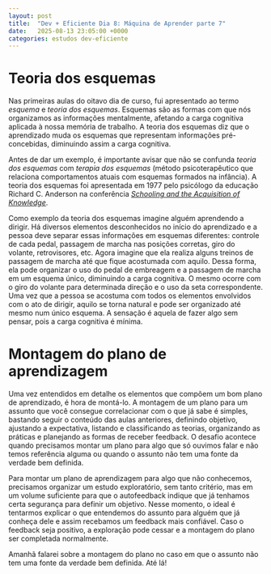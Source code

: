 ```yaml
---
layout: post
title:  "Dev + Eficiente Dia 8: Máquina de Aprender parte 7"
date:   2025-08-13 23:05:00 +0000
categories: estudos dev-eficiente
---
```

# Teoria dos esquemas

Nas primeiras aulas do oitavo dia de curso, fui apresentado ao termo _esquema_ e *teoria dos esquemas*. Esquemas são as formas com que nós organizamos as informações mentalmente, afetando a carga cognitiva aplicada à nossa memória de trabalho. A teoria dos esquemas diz que o aprendizado muda os esquemas que representam informações pré-concebidas, diminuindo assim a carga cognitiva.

Antes de dar um exemplo, é importante avisar que não se confunda _teoria dos esquemas_ com _terapia dos esquemas_ (método psicoterapêutico que relaciona comportamentos atuais com esquemas formados na infância). A teoria dos esquemas foi apresentada em 1977 pelo psicólogo da educação Richard C. Anderson na conferência [_Schooling and the Acquisition of Knowledge_](https://www.taylorfrancis.com/books/edit/10.4324/9781315271644/schooling-acquisition-knowledge-richard-anderson-rand-spiro-william-montague?refId=da6c13e3-107e-410b-9e64-e28392c030a0&context=ubx).

Como exemplo da teoria dos esquemas imagine alguém aprendendo a dirigir. Há diversos elementos desconhecidos no início do aprendizado e a pessoa deve separar essas informações em esquemas diferentes: controle de cada pedal, passagem de marcha nas posições corretas, giro do volante, retrovisores, etc. Agora imagine que ela realiza alguns treinos de passagem de marcha até que fique acostumada com aquilo. Dessa forma, ela pode organizar o uso do pedal de embreagem e a passagem de marcha em um esquema único, diminuindo a carga cognitiva. O mesmo ocorre com o giro do volante para determinada direção e o uso da seta correspondente. Uma vez que a pessoa se acostuma com todos os elementos envolvidos com o ato de dirigir, aquilo se torna natural e pode ser organizado até mesmo num único esquema. A sensação é aquela de fazer algo sem pensar, pois a carga cognitiva é mínima.

# Montagem do plano de aprendizagem

Uma vez entendidos em detalhe os elementos que compõem um bom plano de aprendizado, é hora de montá-lo. A montagem de um plano para um assunto que você consegue correlacionar com o que já sabe é simples, bastando seguir o conteúdo das aulas anteriores, definindo objetivo, ajustando a expectativa, listando e classificando as teorias, organizando as práticas e planejando as formas de receber feedback. O desafio acontece quando precisamos montar um plano para algo que só ouvimos falar e não temos referência alguma ou quando o assunto não tem uma fonte da verdade bem definida. 

Para montar um plano de aprendizagem para algo que não conhecemos, precisamos organizar um estudo exploratório, sem tanto critério, mas em um volume suficiente para que o autofeedback indique que já tenhamos certa segurança para definir um objetivo. Nesse momento, o ideal é tentarmos explicar o que entendemos do assunto para alguém que já conheça dele e assim recebamos um feedback mais confiável. Caso o feedback seja positivo, a exploração pode cessar e a montagem do plano ser completada normalmente.

Amanhã falarei sobre a montagem do plano no caso em que o assunto não tem uma fonte da verdade bem definida. Até lá!